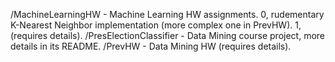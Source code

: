 /MachineLearningHW - Machine Learning HW assignments. 0, rudementary K-Nearest Neighbor implementation (more complex one in PrevHW). 1, (requires details).
/PresElectionClassifier - Data Mining course project, more details in its README.
/PrevHW - Data Mining HW (requires details).
